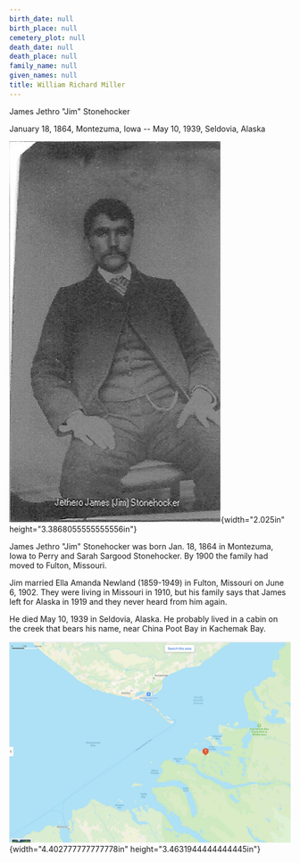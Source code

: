 ```yaml
---
birth_date: null
birth_place: null
cemetery_plot: null
death_date: null
death_place: null
family_name: null
given_names: null
title: William Richard Miller
---
```


James Jethro "Jim" Stonehocker

January 18, 1864, Montezuma, Iowa -- May 10, 1939, Seldovia, Alaska

![](../assets/images/Stonehocker/media/image1.jpeg){width="2.025in"
height="3.3868055555555556in"}

James Jethro "Jim" Stonehocker was born Jan. 18, 1864 in Montezuma, Iowa
to Perry and Sarah Sargood Stonehocker. By 1900 the family had moved to
Fulton, Missouri.

Jim married Ella Amanda Newland (1859-1949) in Fulton, Missouri on June
6, 1902. They were living in Missouri in 1910, but his family says that
James left for Alaska in 1919 and they never heard from him again.

He died May 10, 1939 in Seldovia, Alaska. He probably lived in a cabin
on the creek that bears his name, near China Poot Bay in Kachemak Bay.

![](../assets/images/Stonehocker/media/image2.jpeg){width="4.402777777777778in"
height="3.4631944444444445in"}

